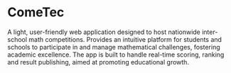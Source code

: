 # ComeTec
 A light, user-friendly web application designed to host nationwide inter-school math competitions. Provides an intuitive platform for students and schools to participate in and manage mathematical challenges, fostering academic excellence. The app is built to handle real-time scoring, ranking and result publishing, aimed at promoting educational growth.
